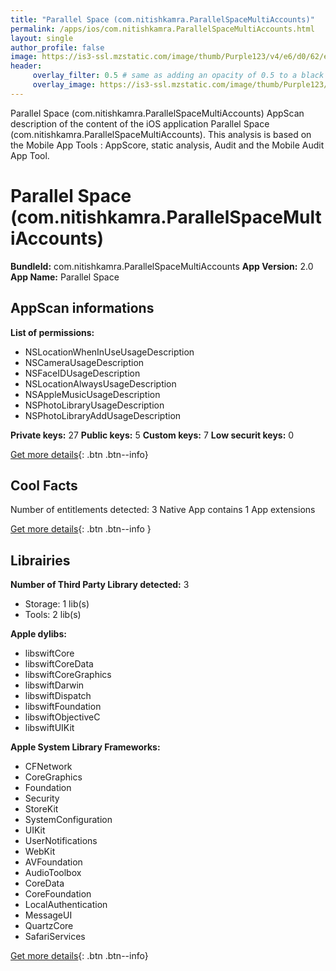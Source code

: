 ```yaml
---
title: "Parallel Space (com.nitishkamra.ParallelSpaceMultiAccounts)"
permalink: /apps/ios/com.nitishkamra.ParallelSpaceMultiAccounts.html
layout: single
author_profile: false
image: https://is3-ssl.mzstatic.com/image/thumb/Purple123/v4/e6/d0/62/e6d0620a-6998-bb30-0baa-29d64fb994cb/AppIcon-0-0-1x_U007emarketing-0-0-0-7-0-0-sRGB-0-0-0-GLES2_U002c0-512MB-85-220-0-0.png/512x512bb.jpg
header: 
     overlay_filter: 0.5 # same as adding an opacity of 0.5 to a black background
     overlay_image: https://is3-ssl.mzstatic.com/image/thumb/Purple123/v4/e6/d0/62/e6d0620a-6998-bb30-0baa-29d64fb994cb/AppIcon-0-0-1x_U007emarketing-0-0-0-7-0-0-sRGB-0-0-0-GLES2_U002c0-512MB-85-220-0-0.png/512x512bb.jpg
---
```

Parallel Space (com.nitishkamra.ParallelSpaceMultiAccounts) AppScan description of the content of the iOS application Parallel Space (com.nitishkamra.ParallelSpaceMultiAccounts). This analysis is based on the Mobile App Tools : AppScore, static analysis, Audit and the Mobile Audit App Tool.

# Parallel Space (com.nitishkamra.ParallelSpaceMultiAccounts)

**BundleId:** com.nitishkamra.ParallelSpaceMultiAccounts
**App Version:** 2.0
**App Name:** Parallel Space


## AppScan informations 

**List of permissions:** 
- NSLocationWhenInUseUsageDescription
- NSCameraUsageDescription
- NSFaceIDUsageDescription
- NSLocationAlwaysUsageDescription
- NSAppleMusicUsageDescription
- NSPhotoLibraryUsageDescription
- NSPhotoLibraryAddUsageDescription
  
  
**Private keys:** 27
**Public keys:** 5
**Custom keys:** 7
**Low securit keys:** 0
  
[Get more details](/pricing.html){: .btn .btn--info}

## Cool Facts

Number of entitlements detected: 3
Native App
contains 1 App extensions
  
[Get more details](/pricing.html){: .btn .btn--info }

## Librairies 
**Number of Third Party Library detected:** 3
- Storage: 1 lib(s)
- Tools: 2 lib(s)


**Apple dylibs:**
- libswiftCore
- libswiftCoreData
- libswiftCoreGraphics
- libswiftDarwin
- libswiftDispatch
- libswiftFoundation
- libswiftObjectiveC
- libswiftUIKit


**Apple System Library Frameworks:**
- CFNetwork
- CoreGraphics
- Foundation
- Security
- StoreKit
- SystemConfiguration
- UIKit
- UserNotifications
- WebKit
- AVFoundation
- AudioToolbox
- CoreData
- CoreFoundation
- LocalAuthentication
- MessageUI
- QuartzCore
- SafariServices


  
[Get more details](/pricing.html){: .btn .btn--info}

